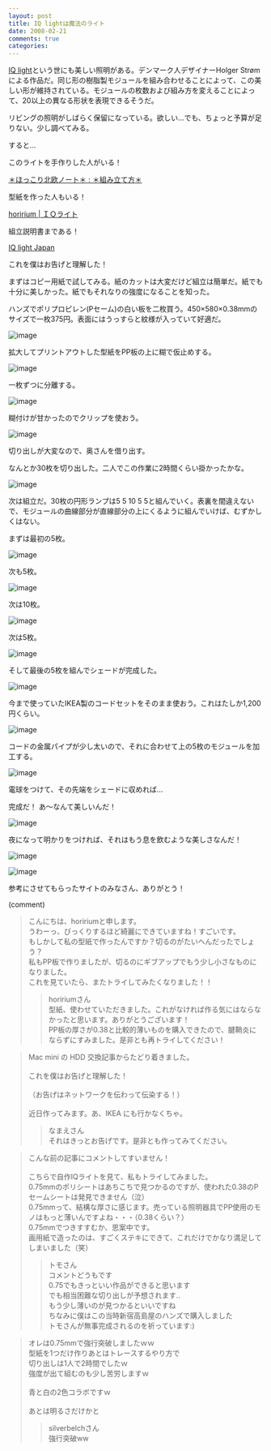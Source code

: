 ```yaml
---
layout: post
title: IQ lightは魔法のライト
date: 2008-02-21
comments: true
categories:
---
```


[IQ light](http://www.iqlight.com/)という世にも美しい照明がある。デンマーク人デザイナーHolger Str&#248;mによる作品だ。同じ形の樹脂製モジュールを組み合わせることによって、この美しい形が維持されている。モジュールの枚数および組み方を変えることによって、20以上の異なる形状を表現できるそうだ。

リビングの照明がしばらく保留になっている。欲しい…でも、ちょっと予算が足りない。少し調べてみる。

すると…

このライトを手作りした人がいる！

[＊ほっこり北欧ノート＊ : ＊組み立て方＊](http://kaffe.exblog.jp/4725964)

型紙を作った人もいる！

[horirium | ＩＱライト](http://horirium.blog7.fc2.com/blog-entry-102.html)

組立説明書まである！

[IQ light Japan](http://www.iqlight.jp/)

これを僕はお告げと理解した！

まずはコピー用紙で試してみる。紙のカットは大変だけど組立は簡単だ。紙でも十分に美しかった。紙でもそれなりの強度になることを知った。

ハンズでポリプロピレン(Pセーム)の白い板を二枚買う。450×580×0.38mmのサイズで一枚375円。表面にはうっすらと紋様が入っていて好適だ。

![image](http://img.f.hatena.ne.jp/images/fotolife/k/keyesberry/20080221/20080221170343.jpg)


拡大してプリントアウトした型紙をPP板の上に糊で仮止めする。

![image](http://img.f.hatena.ne.jp/images/fotolife/k/keyesberry/20080221/20080221170342.jpg)


一枚ずつに分離する。

![image](http://img.f.hatena.ne.jp/images/fotolife/k/keyesberry/20080221/20080221170339.jpg)


糊付けが甘かったのでクリップを使おう。

![image](http://img.f.hatena.ne.jp/images/fotolife/k/keyesberry/20080221/20080221170338.jpg)

切り出しが大変なので、奥さんを借り出す。

なんとか30枚を切り出した。二人でこの作業に2時間くらい掛かったかな。

![image](http://img.f.hatena.ne.jp/images/fotolife/k/keyesberry/20080221/20080221170337.jpg)


次は組立だ。30枚の円形ランプは5 5 10 5 5と組んでいく。表裏を間違えないで、モジュールの曲線部分が直線部分の上にくるように組んでいけば、むずかしくはない。

まずは最初の5枚。

![image](http://img.f.hatena.ne.jp/images/fotolife/k/keyesberry/20080221/20080221170336.jpg)


次も5枚。

![image](http://img.f.hatena.ne.jp/images/fotolife/k/keyesberry/20080221/20080221170335.jpg)


次は10枚。

![image](http://img.f.hatena.ne.jp/images/fotolife/k/keyesberry/20080221/20080221170331.jpg)


次は5枚。

![image](http://img.f.hatena.ne.jp/images/fotolife/k/keyesberry/20080221/20080221170329.jpg)


そして最後の5枚を組んでシェードが完成した。

![image](http://img.f.hatena.ne.jp/images/fotolife/k/keyesberry/20080221/20080221171009.jpg)


今まで使っていたIKEA製のコードセットをそのまま使おう。これはたしか1,200円くらい。

![image](http://img.f.hatena.ne.jp/images/fotolife/k/keyesberry/20080221/20080221171008.jpg)


コードの金属パイプが少し太いので、それに合わせて上の5枚のモジュールを加工する。

![image](http://img.f.hatena.ne.jp/images/fotolife/k/keyesberry/20080221/20080221171007.jpg)


電球をつけて、その先端をシェードに収めれば…

完成だ！
あ～なんて美しいんだ！

![image](http://img.f.hatena.ne.jp/images/fotolife/k/keyesberry/20080221/20080221171005.jpg)


夜になって明かりをつければ、それはもう息を飲むような美しさなんだ！

![image](http://img.f.hatena.ne.jp/images/fotolife/k/keyesberry/20080221/20080221171004.jpg)

![image](http://img.f.hatena.ne.jp/images/fotolife/k/keyesberry/20080221/20080221170344.jpg)


参考にさせてもらったサイトのみなさん、ありがとう！

(comment)
>こんにちは、hoririumと申します。<br>うわーっ、びっくりするほど綺麗にできていますね！すごいです。<br>もしかして私の型紙で作ったんですか？切るのがたいへんだったでしょう？<br>私もPP板で作りましたが、切るのにギブアップでもう少し小さなものになりました。<br>これを見ていたら、またトライしてみたくなりました！！
>>hoririumさん<br>型紙、使わせていただきました。これがなければ作る気にはならなかったと思います。ありがとうございます！<br>PP板の厚さが0.38と比較的薄いものを購入できたので、腱鞘炎にならずにすみました。是非とも再トライしてください！

>Mac mini の HDD 交換記事からたどり着きました。<br><br>これを僕はお告げと理解した！<br><br>（お告げはネットワークを伝わって伝染する！）<br><br>近日作ってみます。あ、IKEA にも行かなくちゃ。
>>なまえさん<br>それはきっとお告げです。是非とも作ってみてください。

>こんな前の記事にコメントしてすいません！<br><br>こちらで自作IQライトを見て、私もトライしてみました。<br>0.75mmのポリシートはあちこちで見つかるのですが、使われた0.38のPセームシートは発見できません（泣）<br>0.75mmって、結構な厚さに感じます。売っている照明器具でPP使用のモノはもっと薄いんですよね・・・（0.38くらい？）<br>0.75mmでつきすすむか、思案中です。<br>画用紙で造ったのは、すごくステキにできて、これだけでかなり満足してしまいました（笑）
>>トモさん<br>コメントどうもです<br>0.75でもきっといい作品ができると思います<br>でも相当困難な切り出しが予想されます..<br>もう少し薄いのが見つかるといいですね<br>ちなみに僕はこの当時新宿高島屋のハンズで購入しました<br>トモさんが無事完成されるのを祈っています:)

>オレは0.75mmで強行突破しましたｗｗ<br>型紙を1つだけ作りあとはトレースするやり方で<br>切り出しは1人で2時間でしたｗ<br>強度が出て組むのも少し苦労しますｗ<br><br>青と白の2色コラボですｗ<br><br>あとは明るさだけかと
>> silverbelchさん<br>強行突破ww

